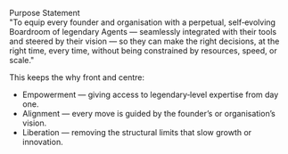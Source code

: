 Purpose Statement  
"To equip every founder and organisation with a perpetual, self‑evolving Boardroom of legendary Agents — seamlessly integrated with their tools and steered by their vision — so they can make the right decisions, at the right time, every time, without being constrained by resources, speed, or scale."

This keeps the why front and centre:  
- Empowerment — giving access to legendary‑level expertise from day one.  
- Alignment — every move is guided by the founder’s or organisation’s vision.  
- Liberation — removing the structural limits that slow growth or innovation.   
